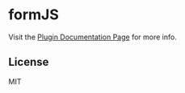 # formJS

Visit the [Plugin Documentation Page](http://valeriodipunzio.com/plugins/formJS/) for more info.


## License

MIT
